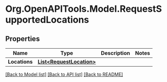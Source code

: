 # Org.OpenAPITools.Model.RequestSupportedLocations
## Properties

Name | Type | Description | Notes
------------ | ------------- | ------------- | -------------
**Locations** | [**List&lt;RequestLocation&gt;**](RequestLocation.md) |  | 

[[Back to Model list]](../README.md#documentation-for-models) [[Back to API list]](../README.md#documentation-for-api-endpoints) [[Back to README]](../README.md)

